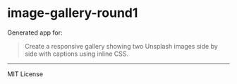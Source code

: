 # image-gallery-round1

Generated app for:

> Create a responsive gallery showing two Unsplash images side by side with captions using inline CSS.

---
MIT License